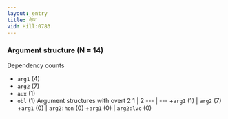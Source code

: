 ```yaml
---
layout: entry
title: ཐོས་
vid: Hill:0783
---
```

### Argument structure (N = 14)
Dependency counts
* `arg1` (4)
* `arg2` (7)
* `aux` (1)
* `obl` (1)
Argument structures with overt 2
1 | 2
--- | ---
+`arg1` (1) | `arg2` (7)
+`arg1` (0) | `arg2:hon` (0)
+`arg1` (0) | `arg2:lvc` (0)
